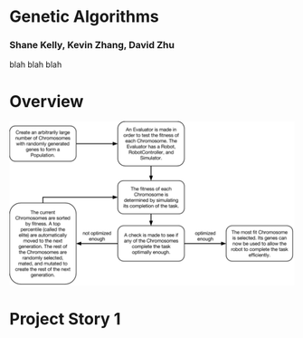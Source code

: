 # Genetic Algorithms
### Shane Kelly, Kevin Zhang, David Zhu


blah blah blah


# Overview

![flow_diagram](images/flow_diagram.png)


# Project Story 1


